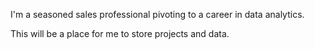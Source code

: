 I'm a seasoned sales professional pivoting to a career in data analytics.

This will be a place for me to store projects and data.

